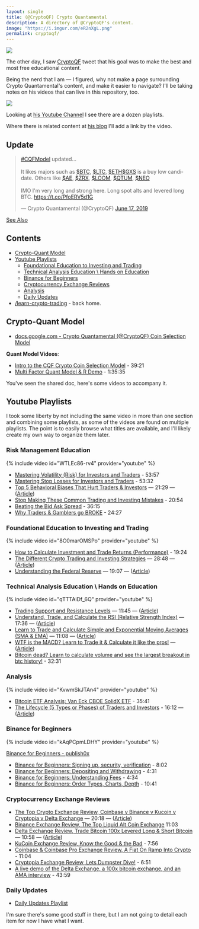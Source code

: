 ```yaml
---
layout: single
title: (@CryptoQF) Crypto Quantamental 
description: A directory of @CryptoQF's content.
image: "https://i.imgur.com/eR2nXgL.png"
permalink: cryptoqf/  
---
```


![](https://i.imgur.com/didpz0S.png)

The other day, I saw [CryptoQF](https://twitter.com/CryptoQF) tweet that his goal was to make the best and most free educational content. 

Being the nerd that I am — I figured, why not make a page surrounding Crypto Quantamental's content, and make it easier to navigate? I'll be taking notes on his videos that can live in this repository, too.



<a href="https://twitter.com/CryptoQF/status/1091917181586034688"><img src="https://i.imgur.com/HHmjzrF.png"/></a>


Looking at [his Youtube Channel](https://www.youtube.com/channel/UCnVOQqymq5ZQkG536EItX0Q/playlists) I see there are a dozen playlists.

Where there is related content at [his blog](https://www.publish0x.com/@CryptoQuantamental) I'll add a link by the video.

## Update

<div class="notice--success">
  <blockquote class="twitter-tweet" data-theme="dark"><p lang="en" dir="ltr"><a href="https://twitter.com/hashtag/CQFModel?src=hash&amp;ref_src=twsrc%5Etfw">#CQFModel</a> updated...<br><br>It likes majors such as <a href="https://twitter.com/search?q=%24BTC&amp;src=ctag&amp;ref_src=twsrc%5Etfw">$BTC</a>, <a href="https://twitter.com/search?q=%24LTC&amp;src=ctag&amp;ref_src=twsrc%5Etfw">$LTC</a>, <a href="https://twitter.com/search?q=%24ETH&amp;src=ctag&amp;ref_src=twsrc%5Etfw">$ETH</a><a href="https://twitter.com/search?q=%24GXS&amp;src=ctag&amp;ref_src=twsrc%5Etfw">$GXS</a> is a buy low candidate. Others like <a href="https://twitter.com/search?q=%24AE&amp;src=ctag&amp;ref_src=twsrc%5Etfw">$AE</a>, <a href="https://twitter.com/search?q=%24ZRX&amp;src=ctag&amp;ref_src=twsrc%5Etfw">$ZRX</a>, <a href="https://twitter.com/search?q=%24LOOM&amp;src=ctag&amp;ref_src=twsrc%5Etfw">$LOOM</a>, <a href="https://twitter.com/search?q=%24QTUM&amp;src=ctag&amp;ref_src=twsrc%5Etfw">$QTUM</a>, <a href="https://twitter.com/search?q=%24NEO&amp;src=ctag&amp;ref_src=twsrc%5Etfw">$NEO</a><br><br>IMO I&#39;m very long and strong here. Long spot alts and levered long BTC. <a href="https://t.co/PfoERV5d1G">https://t.co/PfoERV5d1G</a></p>&mdash; Crypto Quantamental (@CryptoQF) <a href="https://twitter.com/CryptoQF/status/1140441773308665856?ref_src=twsrc%5Etfw">June 17, 2019</a></blockquote> <script async src="https://platform.twitter.com/widgets.js" charset="utf-8"></script> 

  <p><a href="https://learncryptotrading.co/#bitcoin-update" class="btn btn--info">See Also</a></p>
</div>


## Contents
* [Crypto-Quant Model](#crypto-quant-model)
* [Youtube Playlists](#youtube-playlists)
  * [Foundational Education to Investing and Trading](#foundational-education-to-investing-and-trading)
  * [Technical Analysis Education \ Hands on Education](#technical-analysis-education-hands-on-education)
  * [Binance for Beginners](#binance-for-beginners)
  * [Cryptocurrency Exchange Reviews](#cryptocurrency-exchange-reviews)
  * [Analysis](#analysis)
  * [Daily Updates](#daily-updates)
* [/learn-crypto-trading](https://github.com/learn-crypto-trading/learn-crypto-trading) - back home.

## Crypto-Quant Model 
* [docs.google.com - Crypto Quantamental (@CryptoQF) Coin Selection Model](https://docs.google.com/spreadsheets/d/1gj15bVnukLGR14PrZ09us7ScRrhM8yg71_CalKX7gbU/htmlview)

**Quant Model Videos**:
* [Intro to the CQF Crypto Coin Selection Model](https://www.youtube.com/watch?v=W4_WoHAwlJI&index=2&list=PLGn-KCPci5AXlmltWPUgtM0uVV7lE4Owd) - 39:21
* [Multi Factor Quant Model & R Demo](https://www.youtube.com/watch?v=KaH35KKng60&list=PLGn-KCPci5AXlmltWPUgtM0uVV7lE4Owd) - 1:35:35

You've seen the shared doc, here's some videos to accompany it.


## Youtube Playlists 

I took some liberty by not including the same video in more than one section and combining some playlists, as some of the videos are found on multiple playlists. The point is to easily browse what titles are available, and I'll likely create my own way to organize them later.


### Risk Management Education 

{% include video id="WTLEc86-rv4" provider="youtube" %}

* [Mastering Volatility (Risk) for Investors and Traders](https://www.youtube.com/watch?v=WTLEc86-rv4&list=PLGn-KCPci5AVSScMZCFMMNVQaBmKbZDnG) - 53:57
* [Mastering Stop Losses for Investors and Traders](https://www.youtube.com/watch?v=Y_kgRn-79nU&list=PLGn-KCPci5AVSScMZCFMMNVQaBmKbZDnG&index=2) - 53:32
* [Top 5 Behavioral Biases That Hurt Traders & Investors](https://www.youtube.com/watch?v=WZgbk5UohfQ&list=PLGn-KCPci5AVSScMZCFMMNVQaBmKbZDnG&index=3) — 21:29  — ([Article](https://www.publish0x.com/crypto-quantamental/understanding-behavioral-biases-and-how-they-hurt-your-portfolio-xmyg))
* [Stop Making These Common Trading and Investing Mistakes](https://www.youtube.com/watch?v=Z5sb5muFHqg&list=PLGn-KCPci5AVSScMZCFMMNVQaBmKbZDnG&index=4) - 20:54
* [Beating the Bid Ask Spread](https://www.youtube.com/watch?v=qrF3rOibPxo&index=5&list=PLGn-KCPci5AVSScMZCFMMNVQaBmKbZDnG) - 36:15
* [Why Traders & Gamblers go BROKE](https://www.youtube.com/watch?v=qFoTQG_0Zyk&index=6&list=PLGn-KCPci5AVSScMZCFMMNVQaBmKbZDnG) - 24:27


### Foundational Education to Investing and Trading 

{% include video id="8O0marOMSPo" provider="youtube" %}

* [How to Calculate Investment and Trade Returns (Performance)](https://www.youtube.com/watch?v=Lwua_tDmM9E&list=PLGn-KCPci5AUw3cvW0nMVfxdk4_TIgirw&index=2) - 19:24
* [The Different Crypto Trading and Investing Strategies](https://www.youtube.com/watch?v=phi0UkZC5Fk&list=PLGn-KCPci5AUw3cvW0nMVfxdk4_TIgirw&index=3) — 28:48 — ([Article](https://www.publish0x.com/crypto-quantamental/which-crypto-strategy-is-right-for-you-xgny))
* [Understanding the Federal Reserve](https://www.youtube.com/watch?v=8O0marOMSPo&list=PLGn-KCPci5AUw3cvW0nMVfxdk4_TIgirw&index=6) — 19:07 — ([Article](https://www.publish0x.com/crypto-quantamental/understanding-the-federal-reserve-xqowk))


### Technical Analysis Education \ Hands on Education 

{% include video id="qTTTAiDf_6Q" provider="youtube" %}

* [Trading Support and Resistance Levels](https://www.youtube.com/watch?v=2r5ixjfilyQ&index=17&list=PLGn-KCPci5AWq8fl8F4ebctUfqvi1fKeL) — 11:45 — ([Article](https://www.publish0x.com/crypto-quantamental/identifying-and-trading-support-and-resistance-levels-xpjwd))
* [Understand, Trade, and Calculate the RSI (Relative Strength Index)](https://www.youtube.com/watch?v=KCWIN85zVPI&index=14&list=PLGn-KCPci5AWq8fl8F4ebctUfqvi1fKeL) — 17:36 — ([Article](https://www.publish0x.com/crypto-quantamental/understanding-trading-and-calculating-rsi-relative-strength-index-xvrdm))
* [Learn to Trade and Calculate Simple and Exponential Moving Averages (SMA & EMA)](https://www.youtube.com/watch?v=qTTTAiDf_6Q&list=PLGn-KCPci5AWq8fl8F4ebctUfqvi1fKeL&index=15) — 11:08 — ([Article](https://www.publish0x.com/crypto-quantamental/what-is-a-moving-average-simple-vs-exponential-learn-to-trade-calculate-them-xnlgv))
* [WTF is the MACD? Learn to Trade it & Calculate it like the pros!](https://www.youtube.com/watch?v=yMWFZ4Frg5Q&index=3&list=PLGn-KCPci5AUueiCxVRALg5rWUk8utxTR) — ([Article](https://www.publish0x.com/crypto-quantamental/wtf-is-the-macd-learn-to-trade-and-calculate-it-like-the-pros-xzyvr))
* [Bitcoin dead? Learn to calculate volume and see the largest breakout in btc history!](https://www.youtube.com/watch?v=qVIq2BxphDQ&index=3&list=PLGn-KCPci5AV0Rz608nBvzWWqrDScKkJE) - 32:31

### Analysis


{% include video id="KvwmSkJTAn4" provider="youtube" %}

* [Bitcoin ETF Analysis; Van Eck CBOE SolidX ETF](https://www.youtube.com/watch?v=hbKnESr7bzY&list=PLGn-KCPci5AURau_LwknXHT5kw_DFbZBF&index=5) - 35:41
* [The Lifecycle (5 Types or Phases) of Traders and Investors](https://www.youtube.com/watch?v=KvwmSkJTAn4&list=PLGn-KCPci5AURau_LwknXHT5kw_DFbZBF&index=3) - 16:12 — ([Article](https://www.publish0x.com/crypto-quantamental/the-lifecycle-5-types-or-phases-of-investors-and-traders-xggy))


### Binance for Beginners


{% include video id="kAqPCpmLDHY" provider="youtube" %}


[Binance for Beginners - publish0x](https://www.publish0x.com/crypto-quantamental/binance-for-beginners-plus-a-review-xpxv)

* [Binance for Beginners: Signing up, security, verification](https://www.youtube.com/watch?v=z_Aw0ugFoq0&list=PLGn-KCPci5AWaxpGPdyuBqxt783HanAvv) - 8:02
* [Binance for Beginners: Depositing and Withdrawing](https://www.youtube.com/watch?v=xhY47pJxhas&list=PLGn-KCPci5AWaxpGPdyuBqxt783HanAvv&index=2) - 4:31
* [Binance for Beginners: Understanding Fees](https://www.youtube.com/watch?v=BLHiB-n3gjY&list=PLGn-KCPci5AWaxpGPdyuBqxt783HanAvv&index=3) - 4:34
* [Binance for Beginners: Order Types, Charts, Depth](https://www.youtube.com/watch?v=kAqPCpmLDHY&list=PLGn-KCPci5AWaxpGPdyuBqxt783HanAvv&index=4) - 10:41


### Cryptocurrency Exchange Reviews

* [The Top Crypto Exchange Review, Coinbase v Binance v Kucoin v Cryptopia v Delta Exchange](https://www.youtube.com/watch?v=CME2tDUZDoA&list=PLGn-KCPci5AUxIursz-6s0c6135IkrNrG) — 20:18 — ([Article](https://www.publish0x.com/crypto-quantamental/the-ultimate-crypto-exchange-review-binance-v-kucoin-v-cryptopia-v-coinbase-v-deltaexchange-xyrz))
* [Binance Exchange Review, The Top Liquid Alt Coin Exchange](https://www.youtube.com/watch?v=7jPXSYCK9B4&list=PLGn-KCPci5AUxIursz-6s0c6135IkrNrG&index=2) 11:03
* [Delta Exchange Review, Trade Bitcoin 100x Levered Long & Short Bitcoin](https://www.youtube.com/watch?v=KaR48EXTTqc&index=3&list=PLGn-KCPci5AUxIursz-6s0c6135IkrNrG) — 10:58 — ([Article](https://www.publish0x.com/crypto-quantamental/bitmex-killer-w-a-deposit-bonus-fee-discount-video-ama-walk-through-w-a-cofounder-of-deltaexchange-xevq))
* [KuCoin Exchange Review, Know the Good & the Bad](https://www.youtube.com/watch?v=3dtfdHTS-F0&index=4&list=PLGn-KCPci5AUxIursz-6s0c6135IkrNrG) - 7:56
* [Coinbase & Coinbase Pro Exchange Review, A Fiat On Ramp Into Crypto](https://www.youtube.com/watch?v=02ohpbEA5GQ&index=5&list=PLGn-KCPci5AUxIursz-6s0c6135IkrNrG) - 11:04
* [Cryptopia Exchange Review, Lets Dumpster Dive!](https://www.youtube.com/watch?v=l_XmwN8mCVc&index=6&list=PLGn-KCPci5AUxIursz-6s0c6135IkrNrG) - 6:51
* [A live demo of the Delta Exchange, a 100x bitcoin exchange, and an AMA interview](https://www.youtube.com/watch?v=jaaxrjYkBiM&index=2&list=PLGn-KCPci5AURau_LwknXHT5kw_DFbZBF) - 43:59


### Daily Updates

* [Daily Updates Playlist](https://www.youtube.com/playlist?list=PLGn-KCPci5AW7eLbfMci-J7cGqJpY66Pq)

I'm sure there's some good stuff in there, but I am not going to detail each item for now I have what I want.